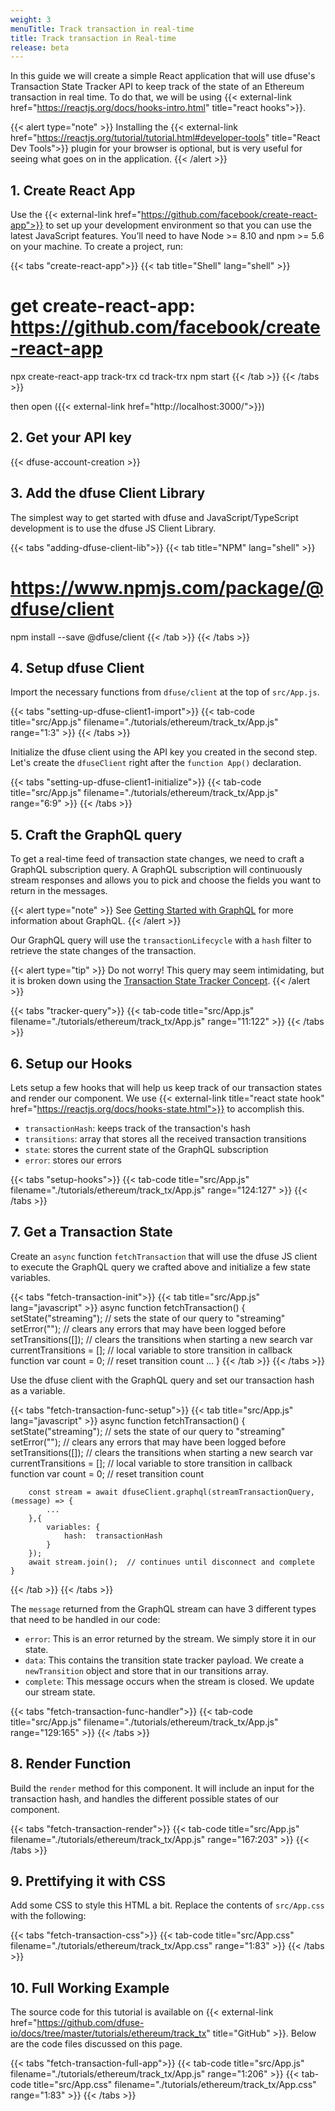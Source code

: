 ```yaml
---
weight: 3
menuTitle: Track transaction in real-time
title: Track transaction in Real-time
release: beta
---
```

In this guide we will create a simple React application that will use dfuse's Transaction State Tracker API to keep track of the state of an Ethereum transaction in real time. To do that, we will be using {{< external-link href="https://reactjs.org/docs/hooks-intro.html" title="react hooks">}}.

{{< alert type="note" >}}
Installing the {{< external-link href="https://reactjs.org/tutorial/tutorial.html#developer-tools" title="React Dev Tools">}} plugin for your browser is optional, but is very useful for seeing what goes on in the application.
{{< /alert >}}


## 1. Create React App 
Use the {{< external-link href="https://github.com/facebook/create-react-app">}} to set up your development environment so that you can use the latest JavaScript features. You’ll need to have Node >= 8.10 and npm >= 5.6 on your machine. To create a project, run:

{{< tabs "create-react-app">}}
{{< tab title="Shell" lang="shell" >}}
# get create-react-app: https://github.com/facebook/create-react-app
npx create-react-app track-trx
cd track-trx
npm start
{{< /tab >}}
{{< /tabs >}}

then open ({{< external-link href="http://localhost:3000/">}})

## 2. Get your API key

{{< dfuse-account-creation >}}

## 3. Add the dfuse Client Library

The simplest way to get started with dfuse and JavaScript/TypeScript development is to use the dfuse JS Client Library.

{{< tabs "adding-dfuse-client-lib">}}
{{< tab title="NPM" lang="shell" >}}
# https://www.npmjs.com/package/@dfuse/client
npm install --save @dfuse/client
{{< /tab >}}
{{< /tabs >}}

## 4. Setup dfuse Client

Import the necessary functions from `dfuse/client` at the top of `src/App.js`.

{{< tabs "setting-up-dfuse-client1-import">}}
{{< tab-code title="src/App.js" filename="./tutorials/ethereum/track_tx/App.js" range="1:3" >}}
{{< /tabs >}}

Initialize the dfuse client using the API key you created in the second step. Let's create the `dfuseClient` right after the `function App()` declaration.

{{< tabs "setting-up-dfuse-client1-initialize">}}
{{< tab-code title="src/App.js" filename="./tutorials/ethereum/track_tx/App.js" range="6:9" >}}
{{< /tabs >}}

## 5. Craft the GraphQL query

To get a real-time feed of transaction state changes, we need to craft a GraphQL subscription query. A GraphQL subscription will continuously stream responses and allows you to pick and choose the fields you want to return in the messages.

{{< alert type="note" >}}
See [Getting Started with GraphQL](/guides/core-concepts/graphql/) for more information about GraphQL.
{{< /alert >}}

Our GraphQL query will use the `transactionLifecycle` with a `hash` filter to retrieve the state changes of the transaction.

{{< alert type="tip" >}}
Do not worry! This query may seem intimidating, but it is broken down using the [Transaction State Tracker Concept](/guides/ethereum/concepts/trx_lifecycle/).
{{< /alert >}}

{{< tabs "tracker-query">}}
{{< tab-code title="src/App.js" filename="./tutorials/ethereum/track_tx/App.js" range="11:122" >}}
{{< /tabs >}}

## 6. Setup our Hooks

Lets setup a few hooks that will help us keep track of our transaction states and render our component. We use {{< external-link title="react state hook" href="https://reactjs.org/docs/hooks-state.html">}} to accomplish this.

* `transactionHash`: keeps track of the transaction's hash
* `transitions`: array that stores all the received transaction transitions
* `state`: stores the current state of the GraphQL subscription
* `error`: stores our errors

{{< tabs "setup-hooks">}}
{{< tab-code title="src/App.js" filename="./tutorials/ethereum/track_tx/App.js" range="124:127" >}}
{{< /tabs >}}

## 7. Get a Transaction State

Create an `async` function `fetchTransaction` that will use the dfuse JS client to execute the GraphQL query we crafted above and initialize a few state variables.

{{< tabs "fetch-transaction-init">}}
{{< tab title="src/App.js" lang="javascript" >}}
    async function fetchTransaction() {
        setState("streaming");          // sets the state of our query to "streaming"
        setError("");                   // clears any errors that may have been logged before
        setTransitions([]);             // clears the transitions when starting a new search
        var currentTransitions = [];    // local variable to store transition in callback function
        var count = 0;                  // reset transition count
        ...
    }
{{< /tab >}}
{{< /tabs >}}

Use the dfuse client with the GraphQL query and set our transaction hash as a variable.

{{< tabs "fetch-transaction-func-setup">}}
{{< tab title="src/App.js" lang="javascript" >}}
    async function fetchTransaction() {
        setState("streaming");          // sets the state of our query to "streaming"
        setError("");                   // clears any errors that may have been logged before
        setTransitions([]);             // clears the transitions when starting a new search
        var currentTransitions = [];    // local variable to store transition in callback function
        var count = 0;                  // reset transition count

        const stream = await dfuseClient.graphql(streamTransactionQuery, (message) => {
            ...
        },{
            variables: {
                hash:  transactionHash
            }
        });
        await stream.join();  // continues until disconnect and complete
    }
{{< /tab >}}
{{< /tabs >}}

The `message` returned from the GraphQL stream can have 3 different types that need to be handled in our code:

* `error`: This is an error returned by the stream. We simply store it in our state.
* `data`: This contains the transition state tracker payload. We create a `newTransition` object and store that in our transitions array.
* `complete`: This message occurs when the stream is closed. We update our stream state.

{{< tabs "fetch-transaction-func-handler">}}
{{< tab-code title="src/App.js" filename="./tutorials/ethereum/track_tx/App.js" range="129:165" >}}
{{< /tabs >}}

## 8. Render Function

Build the `render` method for this component. It will include an input for the transaction hash, and handles the different possible states of our component.

{{< tabs "fetch-transaction-render">}}
{{< tab-code title="src/App.js" filename="./tutorials/ethereum/track_tx/App.js" range="167:203" >}}
{{< /tabs >}}

## 9. Prettifying it with CSS

Add some CSS to style this HTML a bit. Replace the contents of `src/App.css` with the following:

{{< tabs "fetch-transaction-css">}}
{{< tab-code title="src/App.css" filename="./tutorials/ethereum/track_tx/App.css" range="1:83" >}}
{{< /tabs >}}

## 10. Full Working Example

The source code for this tutorial is available on {{< external-link href="https://github.com/dfuse-io/docs/tree/master/tutorials/ethereum/track_tx" title="GitHub" >}}. Below are the code files discussed on this page.

{{< tabs "fetch-transaction-full-app">}}
{{< tab-code title="src/App.js" filename="./tutorials/ethereum/track_tx/App.js" range="1:206" >}}
{{< tab-code title="src/App.css" filename="./tutorials/ethereum/track_tx/App.css" range="1:83" >}}
{{< /tabs >}}
